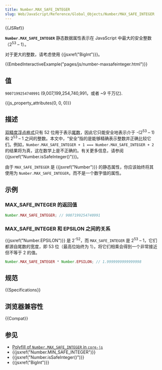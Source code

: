 ```yaml
---
title: Number.MAX_SAFE_INTEGER
slug: Web/JavaScript/Reference/Global_Objects/Number/MAX_SAFE_INTEGER
---
```


{{JSRef}}

**`Number.MAX_SAFE_INTEGER`** 静态数据属性表示在 JavaScript 中最大的安全整数（2<sup>53</sup> – 1）。

对于更大的整数，请考虑使用 {{jsxref("BigInt")}}。

{{EmbedInteractiveExample("pages/js/number-maxsafeinteger.html")}}

## 值

`9007199254740991` (9,007,199,254,740,991，或者 \~9 千万亿).

{{js_property_attributes(0, 0, 0)}}

## 描述

[双精度浮点格式](https://zh.wikipedia.org/wiki/雙精度浮點數)只有 52 位用于表示[尾数](/zh-CN/docs/Web/JavaScript/Reference/Global_Objects/Number#number_编码)，因此它只能安全地表示介于 -(2<sup>53</sup> – 1) 和 2<sup>53</sup> – 1 之间的整数。本文中，“安全”指的是能够精确表示整数并正确比较它们。例如，`Number.MAX_SAFE_INTEGER + 1 === Number.MAX_SAFE_INTEGER + 2` 的结果将为真，这在数学上是不正确的。有关更多信息，请参阅 {{jsxref("Number.isSafeInteger()")}}。

由于 `MAX_SAFE_INTEGER` 是 {{jsxref("Number")}} 的静态属性，你应该始终将其使用为 `Number.MAX_SAFE_INTEGER`，而不是一个数字值的属性。

## 示例

### MAX_SAFE_INTEGER 的返回值

```js
Number.MAX_SAFE_INTEGER; // 9007199254740991
```

### MAX_SAFE_INTEGER 和 EPSILON 之间的关系

{{jsxref("Number.EPSILON")}} 是 2<sup>-52</sup>，而 `MAX_SAFE_INTEGER` 是 2<sup>53</sup> – 1，它们都源自尾数的宽度，即 53 位（最高位始终为 1）。将它们相乘会得到一个非常接近但不等于 2 的值。

```js
Number.MAX_SAFE_INTEGER * Number.EPSILON; // 1.9999999999999998
```

## 规范

{{Specifications}}

## 浏览器兼容性

{{Compat}}

## 参见

- [Polyfill of `Number.MAX_SAFE_INTEGER` in `core-js`](https://github.com/zloirock/core-js#ecmascript-number)
- {{jsxref("Number.MIN_SAFE_INTEGER")}}
- {{jsxref("Number.isSafeInteger()")}}
- {{jsxref("BigInt")}}
